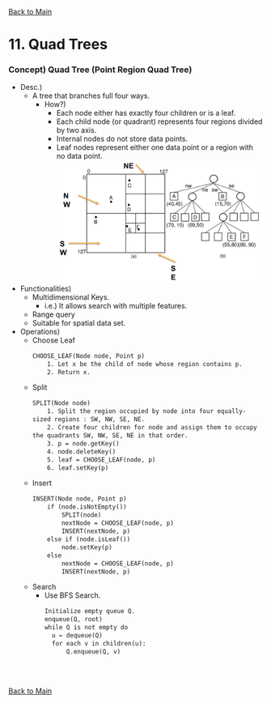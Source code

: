 [Back to Main](../main.md)

# 11. Quad Trees
### Concept) Quad Tree (Point Region Quad Tree)
- Desc.)
  - A tree that branches full four ways.
    - How?)
      - Each node either has exactly four children or is a leaf.
      - Each child node (or quadrant) represents four regions divided by two axis.
      - Internal nodes do not store data points.
      - Leaf nodes represent either one data point or a region with no data point.   
        ![](../images/10/001.png)
- Functionalities)
  - Multidimensional Keys.
    - i.e.) It allows search with multiple features.
  - Range query
  - Suitable for spatial data set.
- Operations)
  - Choose Leaf
    ```
    CHOOSE_LEAF(Node node, Point p)
        1. Let x be the child of node whose region contains p.
        2. Return x.
    ```
  - Split
    ```
    SPLIT(Node node)
        1. Split the region occupied by node into four equally-sized regions : SW, NW, SE, NE.
        2. Create four children for node and assign them to occupy the quadrants SW, NW, SE, NE in that order.
        3. p = node.getKey()
        4. node.deleteKey()
        5. leaf = CHOOSE_LEAF(node, p)
        6. leaf.setKey(p)
    ```
  - Insert
    ```
    INSERT(Node node, Point p)
        if (node.isNotEmpty())
            SPLIT(node)
            nextNode = CHOOSE_LEAF(node, p)
            INSERT(nextNode, p)
        else if (node.isLeaf())
            node.setKey(p)
        else
            nextNode = CHOOSE_LEAF(node, p)
            INSERT(nextNode, p)
    ```
  - Search
    - Use BFS Search.
      ```
      Initialize empty queue Q.
      enqueue(Q, root)
      while Q is not empty do
        u ← dequeue(Q)
        for each v in children(u):
            Q.enqueue(Q, v)
      ```












<br><br>

[Back to Main](../main.md)